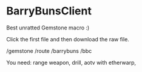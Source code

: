 # BarryBunsClient
Best unratted Gemstone macro :)

Click the first file and then download the raw file.

/gemstone
/route
/barrybuns
/bbc

You need:
range weapon,
drill,
aotv with etherwarp,
